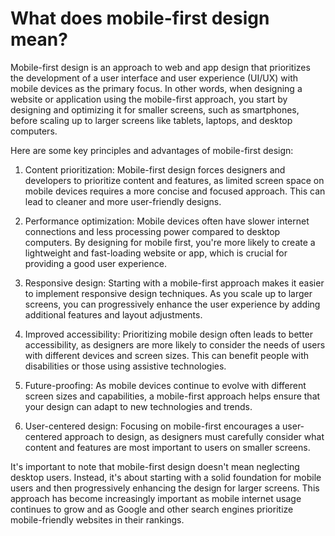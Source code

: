 # What does mobile-first design mean?

Mobile-first design is an approach to web and app design that prioritizes the development of a user interface and user experience (UI/UX) with mobile devices as the primary focus. In other words, when designing a website or application using the mobile-first approach, you start by designing and optimizing it for smaller screens, such as smartphones, before scaling up to larger screens like tablets, laptops, and desktop computers.

Here are some key principles and advantages of mobile-first design:

1. Content prioritization: Mobile-first design forces designers and developers to prioritize content and features, as limited screen space on mobile devices requires a more concise and focused approach. This can lead to cleaner and more user-friendly designs.

2. Performance optimization: Mobile devices often have slower internet connections and less processing power compared to desktop computers. By designing for mobile first, you're more likely to create a lightweight and fast-loading website or app, which is crucial for providing a good user experience.

3. Responsive design: Starting with a mobile-first approach makes it easier to implement responsive design techniques. As you scale up to larger screens, you can progressively enhance the user experience by adding additional features and layout adjustments.

4. Improved accessibility: Prioritizing mobile design often leads to better accessibility, as designers are more likely to consider the needs of users with different devices and screen sizes. This can benefit people with disabilities or those using assistive technologies.

5. Future-proofing: As mobile devices continue to evolve with different screen sizes and capabilities, a mobile-first approach helps ensure that your design can adapt to new technologies and trends.

6. User-centered design: Focusing on mobile-first encourages a user-centered approach to design, as designers must carefully consider what content and features are most important to users on smaller screens.

It's important to note that mobile-first design doesn't mean neglecting desktop users. Instead, it's about starting with a solid foundation for mobile users and then progressively enhancing the design for larger screens. This approach has become increasingly important as mobile internet usage continues to grow and as Google and other search engines prioritize mobile-friendly websites in their rankings.
